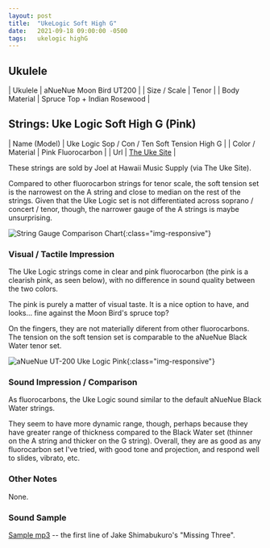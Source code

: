 ```yaml
---
layout: post
title:  "UkeLogic Soft High G"
date:   2021-09-18 09:00:00 -0500
tags:   ukelogic highG
---
```


## Ukulele

| Ukulele       | aNueNue Moon Bird UT200      |
| Size / Scale  | Tenor                        |
| Body Material | Spruce Top + Indian Rosewood |


## Strings: Uke Logic Soft High G (Pink)

| Name (Model)     | Uke Logic Sop / Con / Ten Soft Tension High G |
| Color / Material | Pink Fluorocarbon  |
| Url              | [The Uke Site](https://theukulelesite.com/accessories/strings/ukelogic-strings/ukelogic-soft.html?options=cart) |

These strings are sold by Joel at Hawaii Music Supply (via The Uke Site).

Compared to other fluorocarbon strings for tenor scale, the soft tension set is the narrowest on the A string and close to median on the rest of the strings. Given that the Uke Logic set is not differentiated across soprano / concert / tenor, though, the narrower gauge of the A strings is maybe unsurprising.

![String Gauge Comparison Chart](/uke-strings/assets/img/ukelogic_soft_comparison.png){:class="img-responsive"}


### Visual / Tactile Impression

The Uke Logic strings come in clear and pink fluorocarbon (the pink is a clearish pink, as seen below), with no difference in sound quality between the two colors.

The pink is purely a matter of visual taste. It is a nice option to have, and looks... fine against the Moon Bird's spruce top?

On the fingers, they are not materially diferent from other fluorocarbons. The tension on the soft tension set is comparable to the aNueNue Black Water tenor set.

![aNueNue UT-200 Uke Logic Pink](/uke-strings/assets/img/ut200_ukelogic_soft_pink.jpeg){:class="img-responsive"}


### Sound Impression / Comparison

As fluorocarbons, the Uke Logic sound similar to the default aNueNue Black Water strings.

They seem to have more dynamic range, though, perhaps because they have greater range of thickness compared to the Black Water set (thinner on the A string and thicker on the G string). Overall, they are as good as any fluorocarbon set I've tried, with good tone and projection, and respond well to slides, vibrato, etc.


### Other Notes

None.


### Sound Sample

[Sample mp3](/uke-strings/assets/samples/three_ann_ut200_ukelogic_soft_18sep2021.mp3) -- the first line of Jake Shimabukuro's "Missing Three".



